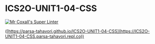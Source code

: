 # ICS2O-UNIT1-04-CSS

[![Mr Coxall's Super Linter](https://github.com/parsa-tahavori/ICS2O-UNIT1-04-CSS/workflows/Mr%20Coxall's%20Super%20Linter/badge.svg)](https://github.com/parsa-tahavori/ICS2O-UNIT1-04-CSS>/actions/)

([https://parsa-tahavori.github.io/ICS2O-UNIT1-04-CSS](https://ICS2O-UNIT1-04-CSS.parsa-tahavori.repl.co))
